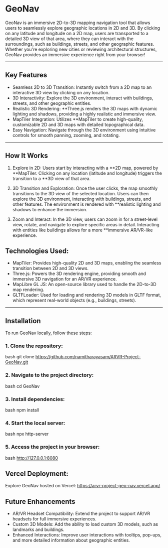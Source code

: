 # GeoNav

GeoNav is an immersive 2D-to-3D mapping navigation tool that allows users to seamlessly explore geographic locations in 2D and 3D. By clicking on any latitude and longitude on a 2D map, users are transported to a detailed 3D view of that area, where they can interact with the surroundings, such as buildings, streets, and other geographic features. Whether you're exploring new cities or reviewing architectural structures, GeoNav provides an immersive experience right from your browser!

---

## Key Features

- Seamless 2D to 3D Transition: Instantly switch from a 2D map to an interactive 3D view by clicking on any location.
- 3D Interactivity: Explore the 3D environment, interact with buildings, streets, and other geographic entities.
- Realistic 3D Rendering: **Three.js renders the 3D maps with dynamic lighting and shadows, providing a highly realistic and immersive view.
- MapTiler Integration: Utilizes **MapTiler to create high-quality, customizable 2D and 3D maps with detailed topographical data.
- Easy Navigation: Navigate through the 3D environment using intuitive controls for smooth panning, zooming, and rotating.

---

## How It Works

1. Explore in 2D: Users start by interacting with a **2D map, powered by **MapTiler. Clicking on any location (latitude and longitude) triggers the transition to a **3D view of that area.

2. 3D Transition and Exploration: Once the user clicks, the map smoothly transitions to the 3D view of the selected location. Users can then explore the 3D environment, interacting with buildings, streets, and other features. The environment is rendered with **realistic lighting and shadows to enhance the immersion.

3. Zoom and Interact: In the 3D view, users can zoom in for a street-level view, rotate, and navigate to explore specific areas in detail. Interacting with entities like buildings allows for a more **immersive AR/VR-like experience.

## Technologies Used:
- MapTiler: Provides high-quality 2D and 3D maps, enabling the seamless transition between 2D and 3D views.
- Three.js: Powers the 3D rendering engine, providing smooth and immersive 3D navigation for an AR/VR experience.
- MapLibre GL JS: An open-source library used to handle the 2D-to-3D map rendering.
- GLTFLoader: Used for loading and rendering 3D models in GLTF format, which represent real-world objects (e.g., buildings, streets).

---

## Installation

To run GeoNav locally, follow these steps:

### 1. Clone the repository:
bash
git clone https://github.com/namitharayasam/ARVR-Project-GeoNav.git


### 2. Navigate to the project directory:
bash
cd GeoNav


### 3. Install dependencies:
bash
npm install

### 4.  Start the local server:
bash
npx http-server

### 5.  Access the project in your browser:
bash
http://127.0.0.1:8080


## Vercel Deployment:
Explore GeoNav hosted on Vercel: https://arvr-project-geo-nav.vercel.app/

## Future Enhancements
- AR/VR Headset Compatibility: Extend the project to support AR/VR headsets for full immersive experiences.
- Custom 3D Models: Add the ability to load custom 3D models, such as landmarks and buildings.
- Enhanced Interactions: Improve user interactions with tooltips, pop-ups, and more detailed information about geographic entities.
